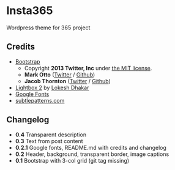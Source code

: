 # Insta365

Wordpress theme for 365 project

## Credits
- [Bootstrap](http://getbootstrap.com)
  - Copyright **2013 Twitter, Inc** under [the MIT license](https://github.com/twbs/bootstrap/blob/master/LICENSE).
  - **Mark Otto** ([Twitter](http://twitter.com/mdo) / [Github](http://github.com/mdo))
  - **Jacob Thornton** ([Twitter](http://twitter.com/fat) / [Github](http://github.com/fat))
- [Lightbox 2](http://lokeshdhakar.com/projects/lightbox2/) by [Lokesh Dhakar](http://lokeshdhakar.com/)
- [Google Fonts](http://www.google.com/fonts)
- [subtlepatterns.com](http://subtlepatterns.com/)

## Changelog
- **0.4** Transparent description
- **0.3** Text from post content
- **0.2.1** Google fonts, README.md with credits and changelog
- **0.2** Header, background, transparent border, image captions
- **0.1** Bootstrap with 3-col grid (git tag missing)
